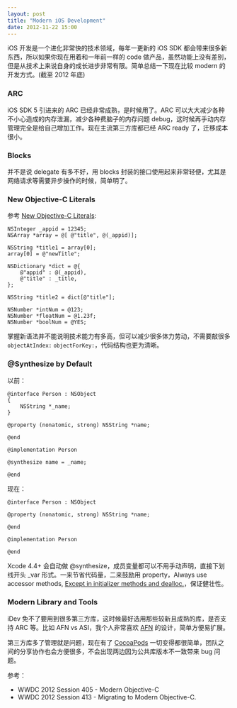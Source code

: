```yaml
---
layout: post
title: "Modern iOS Development"
date: 2012-11-22 15:00
---
```


iOS 开发是一个进化非常快的技术领域，每年一更新的 iOS SDK 都会带来很多新东西，所以如果你现在用着和一年前一样的 code 做产品，虽然功能上没有差别，但是从技术上来说自身的成长进步非常有限。简单总结一下现在比较 modern 的开发方式。(截至 2012 年底)

### ARC

iOS SDK 5 引进来的 ARC 已经非常成熟，是时候用了。ARC 可以大大减少各种不小心造成的内存泄漏，减少各种费脑子的内存问题 debug，这时候再手动内存管理完全是给自己增加工作。现在主流第三方库都已经 ARC ready 了，迁移成本很小。

### Blocks

并不是说 delegate 有多不好，用 blocks 封装的接口使用起来非常轻便，尤其是网络请求等需要异步操作的时候，简单明了。

### New Objective-C Literals

参考 [New Objective-C Literals][1]:

``` objc
NSInteger _appid = 12345;
NSArray *array = @[ @"title", @(_appid)];

NSString *title1 = array[0];
array[0] = @"newTitle";

NSDictionary *dict = @{
    @"appid" : @(_appid),
    @"title" : _title,
};

NSString *title2 = dict[@"title"];

NSNumber *intNum = @123;
NSNumber *floatNum = @1.23f;
NSNumber *boolNum = @YES;
```

掌握新语法并不能说明技术能力有多高，但可以减少很多体力劳动，不需要敲很多 `objectAtIndex:` `objectForKey:`，代码结构也更为清晰。

### @Synthesize by Default

以前：

``` objc
@interface Person : NSObject
{
    NSString *_name;
}

@property (nonatomic, strong) NSString *name;

@end

@implementation Person

@synthesize name = _name;

@end
```

现在：

``` objc
@interface Person : NSObject

@property (nonatomic, strong) NSString *name;

@end

@implementation Person

@end
```

Xcode 4.4+ 会自动做 @synthesize，成员变量都可以不用手动声明，直接下划线开头 _var 形式。一来节省代码量，二来鼓励用 property，Always use accessor methods, [Except in initializer methods and dealloc.][2]，保证健壮性。

### Modern Library and Tools

iDev 免不了要用到很多第三方库，这时候最好选用那些较新且成熟的库，是否支持 ARC 等。比如 AFN vs ASI，我个人非常喜欢 [AFN][3] 的设计，简单方便易扩展。

第三方库多了管理就是问题，现在有了 [CocoaPods][4] 一切变得都很简单，团队之间的分享协作也会方便很多，不会出现两边因为公共库版本不一致带来 bug 问题。

参考：

* WWDC 2012 Session 405 - Modern Objective-C
* WWDC 2012 Session 413 - Migrating to Modern Objective-C.

[1]:https://fann.im/blog/2012/11/21/new-objective-c-literals/
[2]:https://fann.im/blog/2012/08/14/dont-use-accessor-methods-in-init-and-dealloc/
[3]:https://fann.im/blog/2012/08/21/afnetworking-notes/
[4]:https://fann.im/blog/2012/10/31/cocoapods-notes/

